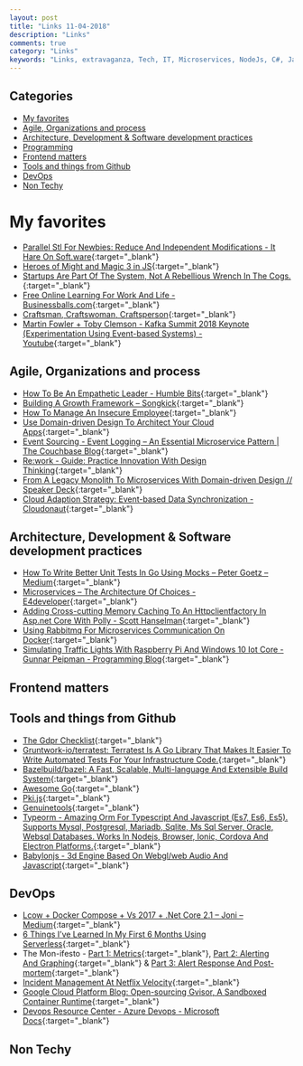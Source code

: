 ```yaml
---
layout: post
title: "Links 11-04-2018"
description: "Links"
comments: true
category: "Links"
keywords: "Links, extravaganza, Tech, IT, Microservices, NodeJs, C#, Javascript, Solution architecture"
---
```


## Categories ##
* [My favorites](#favorites)
* [Agile, Organizations and process](#agile)
* [Architecture, Development & Software development practices](#development)
* [Programming](#net)
* [Frontend matters](#web)
* [Tools and things from Github](#tools)
* [DevOps](#devops)
* [Non Techy](#notechhere)

# My favorites<a name="favorites"></a> #
* [Parallel Stl For Newbies: Reduce And Independent Modifications - It Hare On Soft.ware](http://ithare.com/parallel-programming-for-parallel-noobs-reduce-and-independent-modifications/){:target="_blank"}
* [Heroes of Might and Magic 3 in JS](http://homm.lekzd.ru/){:target="_blank"}
* [Startups Are Part Of The System, Not A Rebellious Wrench In The Cogs.](https://al3x.net/posts/2013/05/23/letter-to-a-young-programmer.html){:target="_blank"}
* [Free Online Learning For Work And Life - Businessballs.com](https://www.businessballs.com/){:target="_blank"}
* [Craftsman, Craftswoman, Craftsperson](http://blog.cleancoder.com/uncle-bob/2018/05/02/Craftsman-Craftswoman-Craftsperson.html){:target="_blank"}
* [Martin Fowler + Toby Clemson - Kafka Summit 2018 Keynote (Experimentation Using Event-based Systems) - Youtube](https://www.youtube.com/watch?v=_RgUxUTuxH4&__s=rz6syqwso5amykgnmqva){:target="_blank"}

## Agile, Organizations and process<a name="agile"></a> ##
* [How To Be An Empathetic Leader - Humble Bits](http://blogs.quovantis.com/how-to-be-an-empathetic-leader/){:target="_blank"}
* [Building A Growth Framework – Songkick](https://blog.songkick.com/building-a-growth-framework-2464435e9e46){:target="_blank"}
* [How To Manage An Insecure Employee](https://hbr.org/2018/04/how-to-manage-an-insecure-employee?__s=wakwmyepmhismx8ehtnp){:target="_blank"}
* [Use Domain-driven Design To Architect Your Cloud Apps](https://www.ibm.com/developerworks/cloud/library/cl-domain-driven-design-event-sourcing/?__s=rz6syqwso5amykgnmqva){:target="_blank"}
* [Event Sourcing - Event Logging – An Essential Microservice Pattern | The Couchbase Blog](https://blog.couchbase.com/event-sourcing-event-logging-an-essential-microservice-pattern/?__s=rz6syqwso5amykgnmqva){:target="_blank"}
* [Re:work - Guide: Practice Innovation With Design Thinking](https://rework.withgoogle.com/guides/design-thinking/steps/introduction/){:target="_blank"}
* [From A Legacy Monolith To Microservices With Domain-driven Design // Speaker Deck](https://speakerdeck.com/mploed/from-a-legacy-monolith-to-microservices-with-domain-driven-design?__s=rz6syqwso5amykgnmqva){:target="_blank"}
* [Cloud Adaption Strategy: Event-based Data Synchronization - Cloudonaut](https://cloudonaut.io/cloud-adaption-strategy-event-based-data-synchronization/?__s=gxk6t76rsjnpsfziqg2g){:target="_blank"}

## Architecture, Development & Software development practices <a name="development"></a> ##
* [How To Write Better Unit Tests In Go Using Mocks – Peter Goetz – Medium](https://medium.com/@peter.gtz/how-to-write-better-unit-tests-in-go-using-mocks-4dd05e867b17){:target="_blank"}
* [Microservices – The Architecture Of Choices - E4developer](https://www.e4developer.com/2018/04/18/microservices-the-architecture-of-choices/){:target="_blank"}
* [Adding Cross-cutting Memory Caching To An Httpclientfactory In Asp.net Core With Polly - Scott Hanselman](https://www.hanselman.com/blog/AddingCrossCuttingMemoryCachingToAnHttpClientFactoryInASPNETCoreWithPolly.aspx){:target="_blank"}
* [Using Rabbitmq For Microservices Communication On Docker](https://codeburst.io/using-rabbitmq-for-microservices-communication-on-docker-a43840401819){:target="_blank"}
* [Simulating Traffic Lights With Raspberry Pi And Windows 10 Iot Core - Gunnar Peipman - Programming Blog](http://gunnarpeipman.com/2018/04/traffic-lights/){:target="_blank"}

## Frontend matters <a name="web"></a> ##

## Tools and things from Github <a name="tools"></a> ##
* [The Gdpr Checklist](https://gdprchecklist.io/){:target="_blank"}
* [Gruntwork-io/terratest: Terratest Is A Go Library That Makes It Easier To Write Automated Tests For Your Infrastructure Code.](https://github.com/gruntwork-io/terratest){:target="_blank"}
* [Bazelbuild/bazel: A Fast, Scalable, Multi-language And Extensible Build System](https://github.com/bazelbuild/bazel){:target="_blank"}
* [Awesome Go](https://awesome-go.com/){:target="_blank"}
* [Pki.js](http://pkijs.org/){:target="_blank"}
* [Genuinetools](https://github.com/genuinetools){:target="_blank"}
* [Typeorm - Amazing Orm For Typescript And Javascript (Es7, Es6, Es5). Supports Mysql, Postgresql, Mariadb, Sqlite, Ms Sql Server, Oracle, Websql Databases. Works In Nodejs, Browser, Ionic, Cordova And Electron Platforms.](http://typeorm.io/#/){:target="_blank"}
* [Babylonjs - 3d Engine Based On Webgl/web Audio And Javascript](http://www.babylonjs.com/){:target="_blank"}

## DevOps<a name="devops"></a> ##
* [Lcow + Docker Compose + Vs 2017 + .Net Core 2.1 – Joni – Medium](https://medium.com/@joni2nja/lcow-docker-compose-vs-2017-net-core-2-1-178946b36acb){:target="_blank"}
* [6 Things I’ve Learned In My First 6 Months Using Serverless](https://read.acloud.guru/six-months-of-serverless-lessons-learned-f6da86a73526){:target="_blank"}
* The Mon-ifesto - [Part 1: Metrics](https://medium.com/capital-one-developers/the-mon-ifesto-part-1-metrics-808f6c944765){:target="_blank"}, [Part 2: Alerting And Graphing](https://medium.com/capital-one-developers/the-mon-ifesto-part-2-alerting-and-graphing-bf51828a008f){:target="_blank"} & [Part 3: Alert Response And Post-mortem](https://medium.com/capital-one-developers/the-mon-ifesto-part-3-alert-response-and-post-mortem-cd227c684ac0){:target="_blank"}
* [Incident Management At Netflix Velocity](https://www.infoq.com/presentations/netflix-incident-management){:target="_blank"}
* [Google Cloud Platform Blog: Open-sourcing Gvisor, A Sandboxed Container Runtime](https://cloudplatform.googleblog.com/2018/05/Open-sourcing-gVisor-a-sandboxed-container-runtime.html){:target="_blank"}
* [Devops Resource Center - Azure Devops - Microsoft Docs](https://docs.microsoft.com/en-us/azure/devops/){:target="_blank"}

## Non Techy<a name="notechere"></a> ##